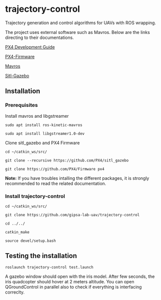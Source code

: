 # trajectory-control
Trajectory generation and control algorithms for UAVs with ROS wrapping.

The project uses external software such as Mavros. Below are the links directing to their documentations.

[PX4 Development Guide](https://dev.px4.io/v1.9.0/en/)

[PX4-Firmware](https://github.com/PX4/Firmware)

[Mavros](https://github.com/mavlink/mavros/)

[Sitl-Gazebo](https://github.com/PX4/sitl_gazebo)

## Installation
### Prerequisites
Install mavros and libgstreamer

```sudo apt install ros-kinetic-mavros```

```sudo apt install libgstreamer1.0-dev```

Clone sitl_gazebo and PX4 Firmware

```cd ~/catkin_ws/src/```

```git clone --recursive https://github.com/PX4/sitl_gazebo```

```git clone https://github.com/PX4/Firmware px4```

**Note:** If you have troubles intalling the different packages, it is strongly recommended to read the related documentation.

### Install trajectory-control
```cd ~/catkin_ws/src/```

```git clone https://github.com/gipsa-lab-uav/trajectory-control```

```cd ../../```

```catkin_make```

```source devel/setup.bash```

## Testing the installation
```roslaunch trajectory-control test.launch```

A gazebo window should open with the iris model. After few seconds, the iris quadcopter should hover at 2 meters altitude. You can open QGroundControl in parallel also to check if everything is interfacing correclty.
